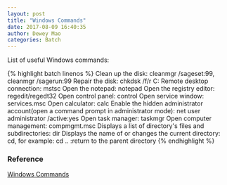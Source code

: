 ```yaml
--- 
layout: post 
title: "Windows Commands" 
date: 2017-08-09 16:40:35 
author: Dewey Mao 
categories: Batch 
--- 
```

List of useful Windows commands:

{% highlight batch linenos %}
Clean up the disk: cleanmgr /sageset:99, cleanmgr /sagerun:99
Repair the disk: chkdsk /f/r C:
Remote desktop connection: mstsc
Open the notepad: notepad
Open the registry editor: regedit/regedt32
Open control panel: control
Open service window: services.msc
Open calculator: calc
Enable the hidden administrator account(open a command prompt in administrator mode): net user administrator /active:yes
Open task manager: taskmgr
Open computer management: compmgmt.msc
Displays a list of directory's files and subdirectories: dir
Displays the name of or changes the current directory: cd, for example: cd .. :return to the parent directory
{% endhighlight %}

### Reference
<a href="https://docs.microsoft.com/en-us/windows-server/administration/windows-commands/windows-commands#BKMK_d" target="_blank"> Windows Commands </a>